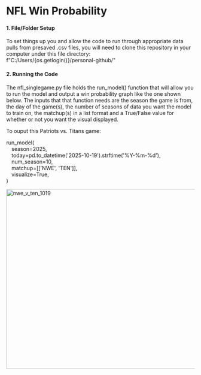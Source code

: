 # NFL Win Probability

#### 1. File/Folder Setup
To set things up you and allow the code to run through appropriate data pulls from presaved .csv files, you will need to clone this repository in your computer under this file directory: <br>
f"C:/Users/{os.getlogin()}/personal-github/"

#### 2. Running the Code
The nfl_singlegame.py file holds the run_model() function that will allow you to run the model and output a win probability graph like the one shown below. The inputs that that function needs are the season the game is from, the day of the game(s), the number of seasons of data you want the model to train on, the matchup(s) in a list format and a True/False value for whether or not you want the visual displayed. 

To ouput this Patriots vs. Titans game:

run_model(<br>
    &emsp;season=2025,<br>
    &emsp;today=pd.to_datetime('2025-10-19').strftime('%Y-%m-%d'),<br>
    &emsp;num_season=10,<br>
    &emsp;matchup=[['NWE', 'TEN']],<br>
    &emsp;visualize=True,<br>
)

<img width="640" height="480" alt="nwe_v_ten_1019" src="https://github.com/user-attachments/assets/b1e489d8-492a-4f42-b33b-e9add51734e3" />
